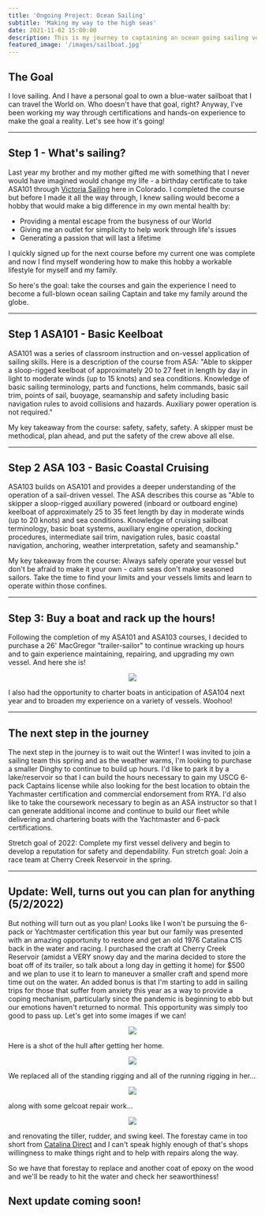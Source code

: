 ```yaml
---
title: 'Ongoing Project: Ocean Sailing'
subtitle: 'Making my way to the high seas'
date: 2021-11-02 15:00:00
description: This is my journey to captaining an ocean going sailing vessel.
featured_image: '/images/sailboat.jpg'
---
```


## The Goal

I love sailing.  And I have a personal goal to own a blue-water sailboat that I can travel the World on.  Who doesn't have that goal, right?  Anyway, I've been working my way through certifications and hands-on experience to make the goal a reality.  Let's see how it's going!

---

## Step 1 - What's sailing?

Last year my brother and my mother gifted me with something that I never would have imagined would change my life - a birthday certificate to take ASA101 through <a href="https://victoriasailingschool.com">Victoria Sailing</a> here in Colorado.  I completed the course but before I made it all the way through, I knew sailing would become a hobby that would make a big difference in my own mental health by:

* Providing a mental escape from the busyness of our World
* Giving me an outlet for simplicity to help work through life's issues
* Generating a passion that will last a lifetime

I quickly signed up for the next course before my current one was complete and now I find myself wondering how to make this hobby a workable lifestyle for myself and my family.

So here's the goal: take the courses and gain the experience I need to become a full-blown ocean sailing Captain and take my family around the globe.  

---

## Step 1 ASA101 - Basic Keelboat

ASA101 was a series of classroom instruction and on-vessel application of sailing skills.  Here is a description of the course from ASA: "Able to skipper a sloop-rigged keelboat of approximately 20 to 27 feet in length by day in light to moderate winds (up to 15 knots) and sea conditions. Knowledge of basic sailing terminology, parts and functions, helm commands, basic sail trim, points of sail, buoyage, seamanship and safety including basic navigation rules to avoid collisions and hazards. Auxiliary power operation is not required."

My key takeaway from the course: safety, safety, safety.  A skipper must be methodical, plan ahead, and put the safety of the crew above all else.

---

## Step 2 ASA 103 - Basic Coastal Cruising

ASA103 builds on ASA101 and provides a deeper understanding of the operation of a sail-driven vessel.  The ASA describes this course as "Able to skipper a sloop-rigged auxiliary powered (inboard or outboard engine) keelboat of approximately 25 to 35 feet length by day in moderate winds (up to 20 knots) and sea conditions. Knowledge of cruising sailboat terminology, basic boat systems, auxiliary engine operation, docking procedures, intermediate sail trim, navigation rules, basic coastal navigation, anchoring, weather interpretation, safety and seamanship."

My key takeaway from the course: Always safely operate your vessel but don't be afraid to make it your own - calm seas don't make seasoned sailors.  Take the time to find your limits and your vessels limits and learn to operate within those confines.

---
## Step 3: Buy a boat and rack up the hours!

Following the completion of my ASA101 and ASA103 courses, I decided to purchase a 26' MacGregor "trailer-sailor" to continue wracking up hours and to gain experience maintaining, repairing, and upgrading my own vessel.  And here she is!

<p align="center"><img src="/images/26d.jpg"></p>

I also had the opportunity to charter boats in anticipation of ASA104 next year and to broaden my experience on a variety of vessels.  Woohoo!

---

## The next step in the journey

The next step in the journey is to wait out the Winter!  I was invited to join a sailing team this spring and as the weather warms, I'm looking to purchase a smaller Dinghy to continue to build up hours. I'd like to park it by a lake/reservoir so that I can build the hours necessary to gain my USCG 6-pack Captains license while also looking for the best location to obtain the Yachmaster certification and commercial endorsement from RYA.  I'd also like to take the coursework necessary to begin as an ASA instructor so that I can generate additional income and continue to build our fleet while delivering and chartering boats with the Yachtmaster and 6-pack certifications.

Stretch goal of 2022: Complete my first vessel delivery and begin to develop a reputation for safety and dependability.  Fun stretch goal: Join a race team at Cherry Creek Reservoir in the spring.  

---

## Update: Well, turns out you can plan for anything (5/2/2022)

But nothing will turn out as you plan!  Looks like I won't be pursuing the 6-pack or Yachtmaster certification this year but our family was presented with an amazing opportunity to restore and get an old 1976 Catalina C15 back in the water and racing.  I purchased the craft at Cherry Creek Reservoir (amidst a VERY snowy day and the marina decided to store the boat off of its trailer, so talk about a long day in getting it home) for $500 and we plan to use it to learn to maneuver a smaller craft and spend more time out on the water.  An added bonus is that I'm starting to add in sailing trips for those that suffer from anxiety this year as a way to provide a coping mechanism, particularly since the pandemic is beginning to ebb but our emotions haven't returned to normal.  This opportunity was simply too good to pass up.  Let's get into some images if we can!

<p align="center"><img src="/images/c15.jpg"></p>

Here is a shot of the hull after getting her home.  

<p align="center"><img src="/images/standingRigging.jpg"></p>

We replaced all of the standing rigging and all of the running rigging in her...

<p align="center"><img src="/images/repair.jpg"></p>

along with some gelcoat repair work...

<p align="center"><img src="/images/epoxy.jpg"></p>

and renovating the tiller, rudder, and swing keel.  The forestay came in too short from <a href = "https://www.catalinadirect.com">Catalina Direct</a> and I can't speak highly enough of that's shops willingness to make things right and to help with repairs along the way.  

So we have that forestay to replace and another coat of epoxy on the wood and we'll be ready to hit the water and check her seaworthiness!

## Next update coming soon!

